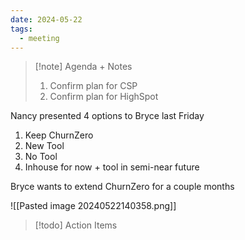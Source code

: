 ```yaml
---
date: 2024-05-22
tags:
  - meeting
---
```

> [!note] Agenda + Notes
> 1. Confirm plan for CSP
> 2. Confirm plan for HighSpot

Nancy presented 4 options to Bryce last Friday
1. Keep ChurnZero
2. New Tool
3. No Tool
4. Inhouse for now + tool in semi-near future

Bryce wants to extend ChurnZero for a couple months

![[Pasted image 20240522140358.png]]

> [!todo] Action Items

